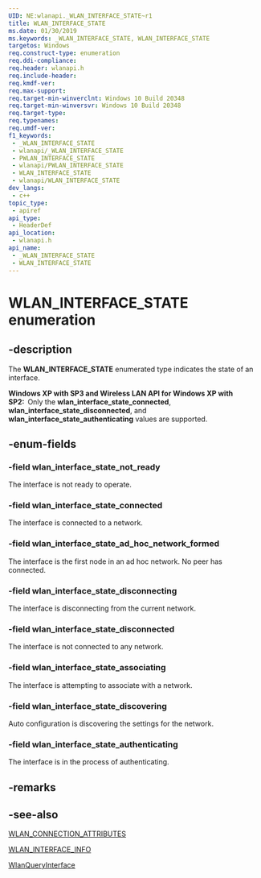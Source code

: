 ```yaml
---
UID: NE:wlanapi._WLAN_INTERFACE_STATE~r1
title: WLAN_INTERFACE_STATE
ms.date: 01/30/2019
ms.keywords: _WLAN_INTERFACE_STATE, WLAN_INTERFACE_STATE
targetos: Windows
req.construct-type: enumeration
req.ddi-compliance: 
req.header: wlanapi.h
req.include-header: 
req.kmdf-ver: 
req.max-support: 
req.target-min-winverclnt: Windows 10 Build 20348
req.target-min-winversvr: Windows 10 Build 20348
req.target-type: 
req.typenames: 
req.umdf-ver: 
f1_keywords:
 - _WLAN_INTERFACE_STATE
 - wlanapi/_WLAN_INTERFACE_STATE
 - PWLAN_INTERFACE_STATE
 - wlanapi/PWLAN_INTERFACE_STATE
 - WLAN_INTERFACE_STATE
 - wlanapi/WLAN_INTERFACE_STATE
dev_langs:
 - c++
topic_type:
 - apiref
api_type:
 - HeaderDef
api_location:
 - wlanapi.h
api_name:
 - _WLAN_INTERFACE_STATE
 - WLAN_INTERFACE_STATE
---
```


# WLAN_INTERFACE_STATE enumeration


## -description

The <b>WLAN_INTERFACE_STATE</b> enumerated type indicates the state of an interface.

<b>Windows XP with SP3 and Wireless LAN API for Windows XP with SP2:  </b>Only the <b>wlan_interface_state_connected</b>, <b>wlan_interface_state_disconnected</b>, and <b>wlan_interface_state_authenticating</b> values are supported.

## -enum-fields

### -field wlan_interface_state_not_ready

The interface is not ready to operate.

### -field wlan_interface_state_connected

The interface is connected to a network.

### -field wlan_interface_state_ad_hoc_network_formed

The interface is the first node in an ad hoc network.  No peer has connected.

### -field wlan_interface_state_disconnecting

The interface is disconnecting from the current network.

### -field wlan_interface_state_disconnected

The interface is not connected to any network.

### -field wlan_interface_state_associating

The interface is attempting to associate with a network.

### -field wlan_interface_state_discovering

Auto configuration is discovering the settings for the network.

### -field wlan_interface_state_authenticating

The interface is in the process of authenticating.

## -remarks

## -see-also

<a href="/windows/desktop/api/wlanapi/ns-wlanapi-wlan_connection_attributes">WLAN_CONNECTION_ATTRIBUTES</a>

<a href="/windows/desktop/api/wlanapi/ns-wlanapi-wlan_interface_info">WLAN_INTERFACE_INFO</a>

<a href="/windows/desktop/api/wlanapi/nf-wlanapi-wlanqueryinterface">WlanQueryInterface</a>

